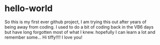 # hello-world
So this is my first ever github project, I am trying this out after years of being away from coding. I used to do a bit of coding back in the VB6 days but have long forgotten most
of what I knew. hopefully I can learn a lot and remember some...
Hi tiffy!!!! I love you!
